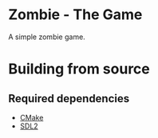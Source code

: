 # Zombie - The Game
A simple zombie game.

# Building from source

Required dependencies
-------------

* [CMake](https://cmake.org/)
* [SDL2](https://www.libsdl.org/download-2.0.php)
